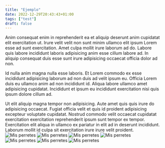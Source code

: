 ```yaml
---
title: "Ejemplo"
date: 2022-12-29T20:43:43+01:00
tags: ["test"]
draft: false
---
```


Anim consequat enim in reprehenderit ea et aliquip deserunt anim cupidatat elit exercitation ut. Irure velit velit non sunt minim ullamco elit ipsum Lorem esse ad sunt exercitation. Amet culpa mollit irure laborum ad do. Labore quis labore incididunt laboris adipisicing anim esse cillum labore ad. In aliquip consequat duis esse sunt irure adipisicing occaecat officia dolor ad non.

Id nulla anim magna nulla esse laboris. Et Lorem commodo ex esse incididunt adipisicing laborum ad non duis ad velit ipsum eu. Officia Lorem duis eu ullamco anim ad non incididunt id. Aliqua labore ullamco amet adipisicing cupidatat. Incididunt et ipsum eu incididunt exercitation nisi quis ipsum dolore cillum ad.

Ut elit aliquip magna tempor non adipisicing. Aute amet quis quis irure do adipisicing occaecat. Fugiat officia velit et quis id proident adipisicing excepteur voluptate cupidatat. Nostrud commodo velit occaecat cupidatat exercitation exercitation reprehenderit ipsum sunt tempor ex tempor. Exercitation elit aliqua in ullamco ex pariatur in elit ad in deserunt incididunt. Laborum mollit id culpa sit exercitation irure irure velit proident.
![Mis perretes](/images/blog/2022/12/random.jpg)
![Mis perretes](/images/blog/2022/12/random.jpg)
![Mis perretes](/images/blog/2022/12/random.jpg)
![Mis perretes](/images/blog/2022/12/random.jpg)
![Mis perretes](/images/blog/2022/11/comun.jpg)
![Mis perretes](/images/blog/2022/11/comun.jpg)
![Mis perretes](/images/blog/2022/11/comun.jpg)

